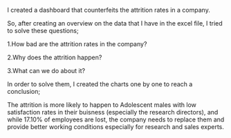 I created a dashboard that counterfeits the attrition rates in a company.

So, after creating an overview on the data that I have in the excel file, I tried to solve these questions;

1.How bad are the attrition rates in the company?

2.Why does the attrition happen?

3.What can we do about it?



In order to solve them, I created the charts one by one to reach a conclusion;

The attrition is more likely to happen to Adolescent males with low satisfaction rates in their buisness (especially the research directors), and while 17.10% of employees are lost, the company needs to replace them and provide better working conditions especially for research and sales experts.
